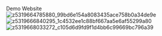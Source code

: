 Demo Website
![z5319664785880_99bd6e154a8083435ace758b0a34de9e](https://github.com/chauminhtrung/Web-Travel/assets/119922626/c05043fb-f4bb-49e5-b4fb-080019202ae3)
![z5319666840295_1c4532ee1c88bf667aa5e6af55299a80](https://github.com/chauminhtrung/Web-Travel/assets/119922626/96b2a61b-b0dd-4b71-9f4e-3e710483515a)
![z5319668033272_c105d6d9fd9f1d4bb6c99669bc796a39](https://github.com/chauminhtrung/Web-Travel/assets/119922626/7ad57981-b95f-4041-b07a-002e2b79d14c)
